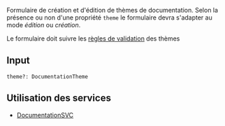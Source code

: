 Formulaire de création et d'édition de thèmes de documentation. Selon la présence ou non d'une propriété `theme` le formulaire devra s'adapter au mode *édition* ou *création*.

Le formulaire doit suivre les [règles de validation](../../Interfaces/Documentation.md#contraintes) des thèmes

## Input

`theme?: DocumentationTheme`

## Utilisation des services

- [DocumentationSVC](../../Services/DocumentationSVC.md)